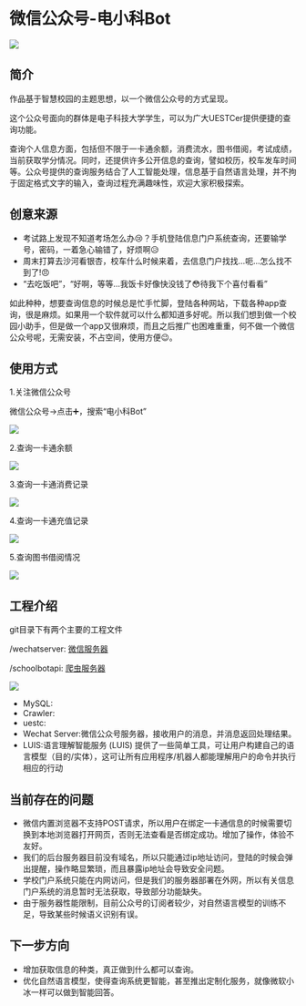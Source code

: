 # 微信公众号-电小科Bot

![](/resources/logo.png)



## 简介
作品基于智慧校园的主题思想，以一个微信公众号的方式呈现。

这个公众号面向的群体是电子科技大学学生，可以为广大UESTCer提供便捷的查询功能。

查询个人信息方面，包括但不限于一卡通余额，消费流水，图书借阅，考试成绩，当前获取学分情况。同时，还提供许多公开信息的查询，譬如校历，校车发车时间等。公众号提供的查询服务结合了人工智能处理，信息基于自然语言处理，并不拘于固定格式文字的输入，查询过程充满趣味性，欢迎大家积极探索。

## 创意来源

- 考试路上发现不知道考场怎么办:cry:？手机登陆信息门户系统查询，还要输学号，密码，一着急心输错了，好烦啊:disappointed_relieved:
- 周末打算去沙河看银杏，校车什么时候来着，去信息门户找找...呃...怎么找不到了!:angry:
- “去吃饭吧”，“好啊，等等...我饭卡好像快没钱了:flushed:待我下个喜付看看”

如此种种，想要查询信息的时候总是忙手忙脚，登陆各种网站，下载各种app查询，很是麻烦。如果用一个软件就可以什么都知道多好呢。所以我们想到做一个校园小助手，但是做一个app又很麻烦，而且之后推广也困难重重，何不做一个微信公众号呢，无需安装，不占空间，使用方便😉。

## 使用方式

1.关注微信公众号

微信公众号→点击:heavy_plus_sign:，搜索“电小科Bot”

![](/resources/gif/search.gif)



2.查询一卡通余额

![](/resources/gif/balance.gif)

3.查询一卡通消费记录

![](/resources/gif/expend.gif)

4.查询一卡通充值记录

![](/resources/gif/recharge.gif)



5.查询图书借阅情况

![](/resources/gif/lib.gif)

## 工程介绍

git目录下有两个主要的工程文件

/wechatserver: [微信服务器](/wechatserver/README.md)

/schoolbotapi: [爬虫服务器](/schoolbotapi/README.md)



![](/resources/project.png)

- MySQL:
- Crawler:
- uestc:
- Wechat Server:微信公众号服务器，接收用户的消息，并消息返回处理结果。
- LUIS:语言理解智能服务 (LUIS) 提供了一些简单工具，可让用户构建自己的语言模型（目的/实体），这可让所有应用程序/机器人都能理解用户的命令并执行相应的行动

## 当前存在的问题

- 微信内置浏览器不支持POST请求，所以用户在绑定一卡通信息的时候需要切换到本地浏览器打开网页，否则无法查看是否绑定成功。增加了操作，体验不友好。
- 我们的后台服务器目前没有域名，所以只能通过ip地址访问，登陆的时候会弹出提醒，操作略显繁琐，而且暴露ip地址会导致安全问题。
- 学校门户系统只能在内网访问，但是我们的服务器部署在外网，所以有关信息门户系统的消息暂时无法获取，导致部分功能缺失。
- 由于服务器性能限制，目前公众号的订阅者较少，对自然语言模型的训练不足，导致某些时候语义识别有误。

## 下一步方向

- 增加获取信息的种类，真正做到什么都可以查询。
- 优化自然语言模型，使得查询系统更智能，甚至推出定制化服务，就像微软小冰一样可以做到智能回答。